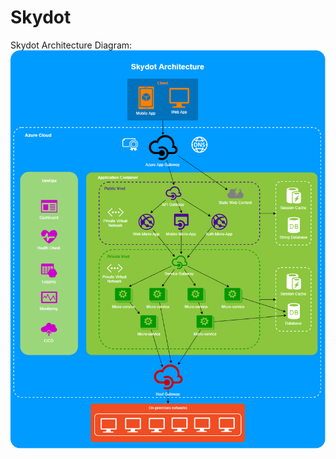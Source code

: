 # Skydot

Skydot Architecture Diagram: 
![alt text][diagram]

[diagram]: https://github.com/lexibrown/Skydot/blob/master/images/lowleveldiagram.PNG "Low Level Diagram"